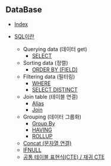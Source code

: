 ## DataBase

- [Index](/sql/index.md)

- [SQL이란](/sql/sql.md)
  - Querying data (데이터 get)
    - [SELECT](/sql/select.md)
  - Sorting data (정렬)
    - [ORDER BY (FIELD)](/sql/orderby.md)
  - Filtering data (필터링)
    - [WHERE](/sql/where.md)
    - [SELECT DISTINCT](/sql/selectDistinct.md)
  - Join table (테이블 연결)
    - [Alias](/sql/alias.md)
    - [Join](/sql/join.md)
  - Grouping (데이터 그룹화)
    - [Group By](/sql/groupBy.md)
    - [HAVING](/sql/having.md)
    - [ROLLUP](/sql/rollup.md)
  - [Concat (문자열 연결)](/sql/concat.md)
  - [IFNULL](/sql/ifnull.md)
  - [공통 테이블 표현식(CTE) / 재귀 CTE](/sql/cte.md)
